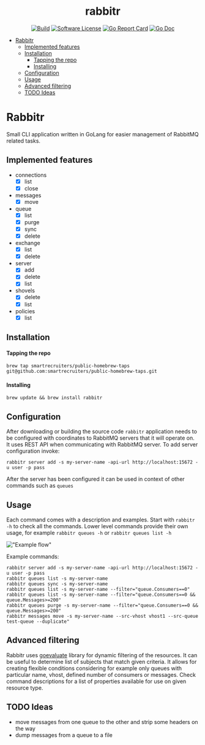 <p align="center">
	<h1 align="center">rabbitr</h1>
	<p align="center">
		<a href="https://travis-ci.org/smartrecruiters/rabbitr"><img alt="Build" src="https://travis-ci.org/smartrecruiters/rabbitr.svg?branch=master"></a>	
		<a href="/LICENSE.md"><img alt="Software License" src="https://img.shields.io/badge/license-MIT-brightgreen.svg?style=flat-square"></a>	
		<a href="https://goreportcard.com/report/github.com/smartrecruiters/rabbitr"><img alt="Go Report Card" src="https://goreportcard.com/badge/github.com/smartrecruiters/rabbitr?style=flat-square"></a>
		<a href="http://godoc.org/github.com/smartrecruiters/rabbitr"><img alt="Go Doc" src="https://img.shields.io/badge/godoc-reference-brightgreen.svg?style=flat-square"></a>
	</p>
</p>
<!-- MarkdownTOC autolink="true" bracket="round" autoanchor="true" -->

- [Rabbitr](#rabbitr)
  - [Implemented features](#implemented-features)
  - [Installation](#installation)
    - [Tapping the repo](#tapping-the-repo)
    - [Installing](#installing)
  - [Configuration](#configuration)
  - [Usage](#usage)
  - [Advanced filtering](#advanced-filtering)
  - [TODO Ideas](#todo-ideas)

<!-- /MarkdownTOC -->

<a id="rabbitr"></a>
# Rabbitr

Small CLI application written in GoLang for easier management of RabbitMQ related tasks. 

<a id="implemented-features"></a>
## Implemented features

 - connections
     - [x] list
     - [x] close
 - messages
     - [x] move
 - queue  
     - [x] list
     - [x] purge  
     - [x] sync 
     - [x] delete
 - exchange  
     - [x] list
     - [x] delete
 - server
     - [x] add
     - [x] delete
     - [x] list
 - shovels     
     - [x] delete
     - [x] list
 - policies     
     - [x] list
 
<a id="installation"></a>
## Installation

<a id="tapping-the-repo"></a>
#### Tapping the repo
`brew tap smartrecruiters/public-homebrew-taps git@github.com:smartrecruiters/public-homebrew-taps.git`

<a id="installing"></a>
#### Installing
`brew update && brew install rabbitr`
 
<a id="configuration"></a>
## Configuration
After downloading or building the source code `rabbitr` application needs to be configured with coordinates to 
RabbitMQ servers that it will operate on. It uses REST API when communicating with RabbitMQ server. 
To add server configuration invoke:

`rabbitr server add -s my-server-name -api-url http://localhost:15672 -u user -p pass`

After the server has been configured it can be used in context of other commands such as `queues`

<a id="usage"></a>
## Usage
Each command comes with a description and examples. Start with `rabbitr -h` to check all the commands. 
Lower level commands provide their own usage, for example `rabbitr queues -h` or `rabbitr queues list -h`

!["Example flow"](rabbitr-demo.gif)

Example commands:

```
rabbitr server add -s my-server-name -api-url http://localhost:15672 -u user -p pass
rabbitr queues list -s my-server-name
rabbitr queues sync -s my-server-name
rabbitr queues list -s my-server-name --filter="queue.Consumers==0"
rabbitr queues list -s my-server-name --filter="queue.Consumers==0 && queue.Messages>=200"
rabbitr queues purge -s my-server-name --filter="queue.Consumers==0 && queue.Messages>=200"
rabbitr messages move -s my-server-name --src-vhost vhost1 --src-queue test-queue --duplicate"
```

<a id="advanced-filtering"></a>
## Advanced filtering
Rabbitr uses [goevaluate](https://github.com/Knetic/govaluate#govaluate) library for dynamic filtering of the resources.
It can be useful to determine list of subjects that match given criteria.
It allows for creating flexible conditions considering for example only queues with particular name, vhost, defined number of consumers or messages.
Check command descriptions for a list of properties available for use on given resource type.     

<a id="todo-ideas"></a>
## TODO Ideas
- move messages from one queue to the other and strip some headers on the way
- dump messages from a queue to a file
